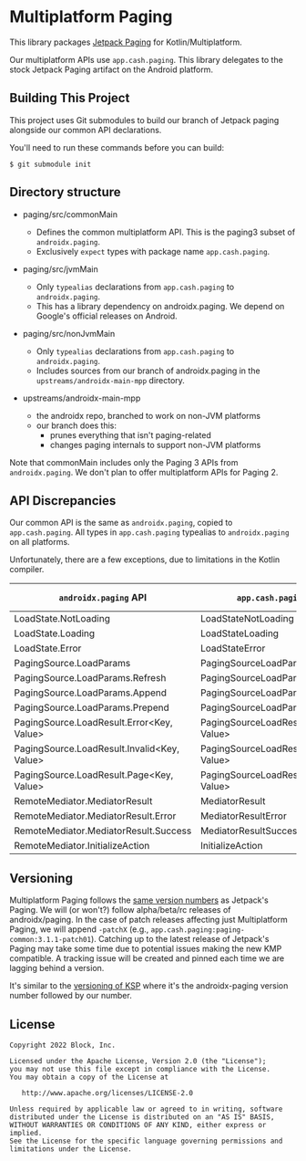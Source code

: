 # Multiplatform Paging

This library packages [Jetpack Paging] for Kotlin/Multiplatform.

Our multiplatform APIs use `app.cash.paging`.
This library delegates to the stock Jetpack Paging artifact on the Android platform.

## Building This Project

This project uses Git submodules to build our branch of Jetpack paging alongside our common API declarations.

You'll need to run these commands before you can build:

```
$ git submodule init
```

## Directory structure

- paging/src/commonMain
  - Defines the common multiplatform API.
    This is the paging3 subset of `androidx.paging`.
  - Exclusively `expect` types with package name `app.cash.paging`.

- paging/src/jvmMain
  - Only `typealias` declarations from `app.cash.paging` to `androidx.paging`.
  - This has a library dependency on androidx.paging.
    We depend on Google's official releases on Android.

- paging/src/nonJvmMain
  - Only `typealias` declarations from `app.cash.paging` to `androidx.paging`.
  - Includes sources from our branch of androidx.paging in the `upstreams/androidx-main-mpp` directory.

- upstreams/androidx-main-mpp
  - the androidx repo, branched to work on non-JVM platforms
  - our branch does this:
    - prunes everything that isn't paging-related
    - changes paging internals to support non-JVM platforms

Note that commonMain includes only the Paging 3 APIs from `androidx.paging`.
We don't plan to offer multiplatform APIs for Paging 2.

## API Discrepancies

Our common API is the same as `androidx.paging`, copied to `app.cash.paging`.
All types in `app.cash.paging` typealias to `androidx.paging` on all platforms.

Unfortunately, there are a few exceptions, due to limitations in the Kotlin compiler.

| `androidx.paging` API                       | `app.cash.paging` API                     | Issue reference |
|---------------------------------------------|-------------------------------------------|-----------------|
| LoadState.NotLoading                        | LoadStateNotLoading                       |                 |
| LoadState.Loading                           | LoadStateLoading                          |                 |
| LoadState.Error                             | LoadStateError                            |                 |
| PagingSource.LoadParams<Key>                | PagingSourceLoadParams<Key>               |                 |
| PagingSource.LoadParams.Refresh<Key>        | PagingSourceLoadParamsRefresh<Key>        |                 |
| PagingSource.LoadParams.Append<Key>         | PagingSourceLoadParamsAppend<Key>         |                 |
| PagingSource.LoadParams.Prepend<Key>        | PagingSourceLoadParamsPrepend<Key>        |                 |
| PagingSource.LoadResult.Error<Key, Value>   | PagingSourceLoadResultError<Key, Value>   |                 |
| PagingSource.LoadResult.Invalid<Key, Value> | PagingSourceLoadResultInvalid<Key, Value> |                 |
| PagingSource.LoadResult.Page<Key, Value>    | PagingSourceLoadResultPage<Key, Value>    |                 |
| RemoteMediator.MediatorResult               | MediatorResult                            |                 |
| RemoteMediator.MediatorResult.Error         | MediatorResultError                       |                 |
| RemoteMediator.MediatorResult.Success       | MediatorResultSuccess                     |                 |
| RemoteMediator.InitializeAction             | InitializeAction                          |                 |

## Versioning

Multiplatform Paging follows the [same version numbers](https://mvnrepository.com/artifact/androidx.paging/paging-common) as Jetpack's Paging.
We will (or won't?) follow alpha/beta/rc releases of androidx/paging.
In the case of patch releases affecting just Multiplatform Paging, we will append `-patchX` (e.g., `app.cash.paging:paging-common:3.1.1-patch01`).
Catching up to the latest release of Jetpack's Paging may take some time due to potential issues making the new KMP compatible.
A tracking issue will be created and pinned each time we are lagging behind a version.

It's similar to the [versioning of KSP](https://mvnrepository.com/artifact/com.google.devtools.ksp/symbol-processing) where it's the androidx-paging version number followed by our number.

[Jetpack Paging]: https://developer.android.com/topic/libraries/architecture/paging/v3-overview

## License

    Copyright 2022 Block, Inc.

    Licensed under the Apache License, Version 2.0 (the "License");
    you may not use this file except in compliance with the License.
    You may obtain a copy of the License at

       http://www.apache.org/licenses/LICENSE-2.0

    Unless required by applicable law or agreed to in writing, software
    distributed under the License is distributed on an "AS IS" BASIS,
    WITHOUT WARRANTIES OR CONDITIONS OF ANY KIND, either express or implied.
    See the License for the specific language governing permissions and
    limitations under the License.
